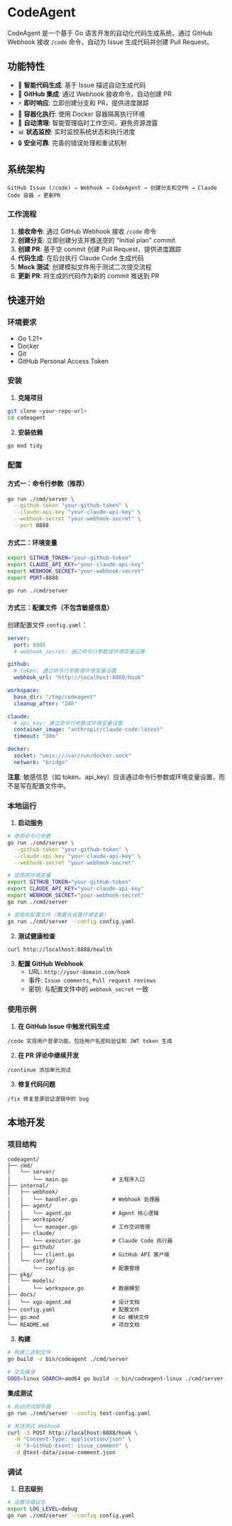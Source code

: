 # CodeAgent

CodeAgent 是一个基于 Go 语言开发的自动化代码生成系统，通过 GitHub Webhook 接收 `/code` 命令，自动为 Issue 生成代码并创建 Pull Request。

## 功能特性

- 🤖 **智能代码生成**: 基于 Issue 描述自动生成代码
- 🔄 **GitHub 集成**: 通过 Webhook 接收命令，自动创建 PR
- ⚡ **即时响应**: 立即创建分支和 PR，提供进度跟踪
- 🐳 **容器化执行**: 使用 Docker 容器隔离执行环境
- 🧹 **自动清理**: 智能管理临时工作空间，避免资源泄露
- 📊 **状态监控**: 实时监控系统状态和执行进度
- 🔒 **安全可靠**: 完善的错误处理和重试机制

## 系统架构

```
GitHub Issue (/code) → Webhook → CodeAgent → 创建分支和空PR → Claude Code 容器 → 更新PR
```

### 工作流程

1. **接收命令**: 通过 GitHub Webhook 接收 `/code` 命令
2. **创建分支**: 立即创建分支并推送空的 "Initial plan" commit
3. **创建 PR**: 基于空 commit 创建 Pull Request，提供进度跟踪
4. **代码生成**: 在后台执行 Claude Code 生成代码
5. **Mock 测试**: 创建模拟文件用于测试二次提交流程
6. **更新 PR**: 将生成的代码作为新的 commit 推送到 PR

## 快速开始

### 环境要求

- Go 1.21+
- Docker
- Git
- GitHub Personal Access Token

### 安装

1. **克隆项目**

```bash
git clone <your-repo-url>
cd codeagent
```

2. **安装依赖**

```bash
go mod tidy
```

### 配置

#### 方式一：命令行参数（推荐）

```bash
go run ./cmd/server \
  --github-token "your-github-token" \
  --claude-api-key "your-claude-api-key" \
  --webhook-secret "your-webhook-secret" \
  --port 8888
```

#### 方式二：环境变量

```bash
export GITHUB_TOKEN="your-github-token"
export CLAUDE_API_KEY="your-claude-api-key"
export WEBHOOK_SECRET="your-webhook-secret"
export PORT=8888

go run ./cmd/server
```

#### 方式三：配置文件（不包含敏感信息）

创建配置文件 `config.yaml`：

```yaml
server:
  port: 8888
  # webhook_secret: 通过命令行参数或环境变量设置

github:
  # token: 通过命令行参数或环境变量设置
  webhook_url: "http://localhost:8888/hook"

workspace:
  base_dir: "/tmp/codeagent"
  cleanup_after: "24h"

claude:
  # api_key: 通过命令行参数或环境变量设置
  container_image: "anthropic/claude-code:latest"
  timeout: "30m"

docker:
  socket: "unix:///var/run/docker.sock"
  network: "bridge"
```

**注意**: 敏感信息（如 token、api_key）应该通过命令行参数或环境变量设置，而不是写在配置文件中。

### 本地运行

1. **启动服务**

```bash
# 使用命令行参数
go run ./cmd/server \
  --github-token "your-github-token" \
  --claude-api-key "your-claude-api-key" \
  --webhook-secret "your-webhook-secret"

# 或使用环境变量
export GITHUB_TOKEN="your-github-token"
export CLAUDE_API_KEY="your-claude-api-key"
export WEBHOOK_SECRET="your-webhook-secret"
go run ./cmd/server

# 或使用配置文件（需要先设置环境变量）
go run ./cmd/server --config config.yaml
```

2. **测试健康检查**

```bash
curl http://localhost:8888/health
```

3. **配置 GitHub Webhook**
   - URL: `http://your-domain.com/hook`
   - 事件: `Issue comments`, `Pull request reviews`
   - 密钥: 与配置文件中的 `webhook_secret` 一致

### 使用示例

1. **在 GitHub Issue 中触发代码生成**

```
/code 实现用户登录功能，包括用户名密码验证和 JWT token 生成
```

2. **在 PR 评论中继续开发**

```
/continue 添加单元测试
```

3. **修复代码问题**

```
/fix 修复登录验证逻辑中的 bug
```

## 本地开发

### 项目结构

```
codeagent/
├── cmd/
│   └── server/
│       └── main.go              # 主程序入口
├── internal/
│   ├── webhook/
│   │   └── handler.go           # Webhook 处理器
│   ├── agent/
│   │   └── agent.go             # Agent 核心逻辑
│   ├── workspace/
│   │   └── manager.go           # 工作空间管理
│   ├── claude/
│   │   └── executor.go          # Claude Code 执行器
│   ├── github/
│   │   └── client.go            # GitHub API 客户端
│   └── config/
│       └── config.go            # 配置管理
├── pkg/
│   └── models/
│       └── workspace.go         # 数据模型
├── docs/
│   └── xgo-agent.md             # 设计文档
├── config.yaml                  # 配置文件
├── go.mod                       # Go 模块文件
└── README.md                    # 项目文档
```

3. **构建**

```bash
# 构建二进制文件
go build -o bin/codeagent ./cmd/server

# 交叉编译
GOOS=linux GOARCH=amd64 go build -o bin/codeagent-linux ./cmd/server
```

**集成测试**

```bash
# 启动测试服务器
go run ./cmd/server --config test-config.yaml

# 发送测试 Webhook
curl -X POST http://localhost:8888/hook \
  -H "Content-Type: application/json" \
  -H "X-GitHub-Event: issue_comment" \
  -d @test-data/issue-comment.json
```

### 调试

1. **日志级别**

```bash
# 设置详细日志
export LOG_LEVEL=debug
go run ./cmd/server --config config.yaml
```
